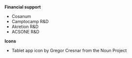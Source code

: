 **Financial support**

- Cosanum
- Camptocamp R&D
- Akretion R&D
- ACSONE R&D

**Icons**

- Tablet app icon by Gregor Cresnar from the Noun Project
